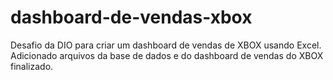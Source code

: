# dashboard-de-vendas-xbox
Desafio da DIO para criar um dashboard de vendas de XBOX usando Excel.
Adicionado arquivos da base de dados e do dashboard de vendas do XBOX finalizado.
